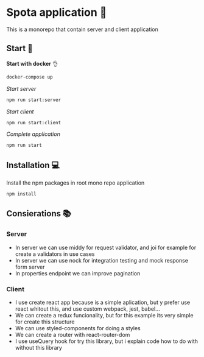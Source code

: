 # Spota application :cowboy_hat_face:

This is a monorepo that contain server and client application

## Start :rocket:

**Start with docker** :ok_hand:

``` bash
docker-compose up
```

*Start server*

``` bash
npm run start:server
```

*Start client*

``` bash
npm run start:client
```

*Complete application*

``` bash
npm run start
```

## Installation :computer:

Install the npm packages in root mono repo application

``` bash
npm install
```

## Consierations :books:

### **Server**

- In server we can use middy for request validator, and joi for example for create a validators in use cases
- In server we can use nock for integration testing and mock response form server
- In properties endpoint we can improve pagination

### **Client**

- I use create react app because is a simple aplication, but y prefer use react whitout this, and use custom webpack, jest, babel...
- We can create a redux funcionality, but for this example its very simple for create this structure
- We can use styled-components for doing a styles
- We can create a router with react-router-dom
- I use useQuery hook for try this library, but i explain code how to do with without this library